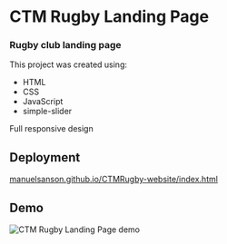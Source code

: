 # CTM Rugby Landing Page

### Rugby club landing page

This project was created using:
- HTML
- CSS
- JavaScript
- simple-slider

Full responsive design


## Deployment 

[manuelsanson.github.io/CTMRugby-website/index.html](https://manuelsanson.github.io/CTMRugby-website/index.html)


## Demo

![CTM Rugby Landing Page demo](./demo/projectDemo.gif)